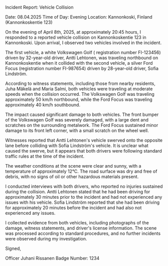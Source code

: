 Incident Report: Vehicle Collision

Date: 08.04.2025
Time of Day: Evening
Location: Kannonkoski, Finland (Kannonkoskentie 123)

On the evening of April 8th, 2025, at approximately 20:45 hours, I responded to a reported vehicle collision on Kannonkoskentie 123 in Kannonkoski. Upon arrival, I observed two vehicles involved in the incident.

The first vehicle, a white Volkswagen Golf ( registration number FI-123456) driven by 32-year-old driver, Antti Lehtonen, was traveling northbound on Kannonkoskentie when it collided with the second vehicle, a silver Ford Focus (registration number FI-987654) driven by 28-year-old driver, Sofia Lindström.

According to witness statements, including those from nearby residents, Juha Mäkelä and Maria Salmi, both vehicles were traveling at moderate speeds when the collision occurred. The Volkswagen Golf was traveling approximately 50 km/h northbound, while the Ford Focus was traveling approximately 40 km/h southbound.

The impact caused significant damage to both vehicles. The front bumper of the Volkswagen Golf was severely damaged, with a large dent and scratches on the surrounding metalwork. The Ford Focus sustained minor damage to its front left corner, with a small scratch on the wheel well.

Witnesses reported that Antti Lehtonen's vehicle swerved onto the opposite lane before colliding with Sofia Lindström's vehicle. It is unclear what caused the swerve, but it appears that both drivers were following standard traffic rules at the time of the incident.

The weather conditions at the scene were clear and sunny, with a temperature of approximately 12°C. The road surface was dry and free of debris, with no signs of oil or other hazardous materials present.

I conducted interviews with both drivers, who reported no injuries sustained during the collision. Antti Lehtonen stated that he had been driving for approximately 30 minutes prior to the incident and had not experienced any issues with his vehicle. Sofia Lindström reported that she had been driving for approximately 20 minutes before the incident and had also not experienced any issues.

I collected evidence from both vehicles, including photographs of the damage, witness statements, and driver's license information. The scene was processed according to standard procedures, and no further incidents were observed during my investigation.

Signed,

Officer Juhani Rissanen
Badge Number: 1234